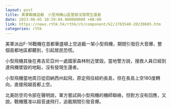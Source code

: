 ```yaml
---
layout: post
title: 美軍戰機追截　小型飛機山區墜毀沒發現生還者
date: 2023-06-05 10:59:04.000000000 +08:00
link: https://news.rthk.hk/rthk/ch/component/k2/1703540-20230605.htm
categories: rthk
---
```


美軍派出F-16戰機在首都華盛頓上空追截一架小型飛機，期間引發巨大音爆，整個首都地區都聽到，引起居民恐慌。

小型飛機其後在弗吉尼亞州一處國家森林附近墜毀。當地警方說，搜救人員已經到達飛機墜毀的地點，沒有發現生還者。

小型飛機當地周日從田納西州起飛，原定飛往紐約長島，但在長島上空180度轉向，直接飛越首都上空。

北美防空司令部在聲明說，軍方嘗試與小型飛機的機師聯絡，但對方沒有回應，又說，戰機獲准以超音速飛行，追截期間引發音爆。
